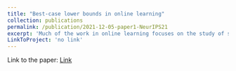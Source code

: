 ```yaml
---
title: "Best-case lower bounds in online learning"
collection: publications
permalink: /publication/2021-12-05-paper1-NeurIPS21
excerpt: 'Much of the work in online learning focuses on the study of sublinear upper bounds on the regret. In this work, we initiate the study of best-case lower bounds in online convex optimization, wherein we bound the largest **improvement** an algorithm can obtain relative to the single best action in hindsight. This problem is motivated by the goal of better understanding the adaptivity of a learning algorithm. Another motivation comes from fairness: it is known that best-case lower bounds are instrumental in obtaining algorithms for decision-theoretic online learning (DTOL) that satisfy a notion of group fairness. Our contributions are a general method to provide best-case lower bounds in Follow The Regularized Leader (FTRL) algorithms with time-varying regularizers, which we use to show that best-case lower bounds are of the same order as existing upper regret bounds: this includes situations with a fixed learning rate, decreasing learning rates, timeless methods, and adaptive gradient methods. In stark contrast, we show that the linearized version of FTRL can attain negative linear regret. Finally, in DTOL with two experts and binary losses, we fully characterize the best-case sequences, which provides a finer understanding of the best-case lower bounds.'
LinkToProject: 'no link'
---
```

Link to the paper: [Link](https://proceedings.neurips.cc/paper/2021/hash/b7da6669894867f04b8727876a69ffc0-Abstract.html)




